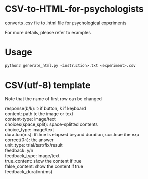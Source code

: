 # CSV-to-HTML-for-psychologists
converts .csv file to .html file for psychological experiments<br>

For more details, please refer to examples

# Usage
    python3 generate_html.py <instruction>.txt <experiment>.csv

# CSV(utf-8) template
Note that the name of first row can be changed

response(b/k): b if button, k if keyboard<br>
content: path to the image or text<br>
content-type: image/text<br>
choices(space_split): space-splitted contents<br>
choice_type: image/text<br>
duration(ms): if time is elapsed beyond duration, continue the exp<br>
correct(0~): the answer<br>
unit_type: trial/test/fix/result<br>
feedback: y/n<br>
feedback_type: image/text<br>
true_content: show the content if true<br>
false_content: show the content if true<br>
feedback_duration(ms)<br>
